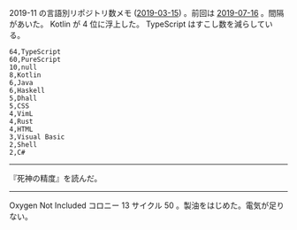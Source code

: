 2019-11 の言語別リポジトリ数メモ ([2019-03-15][]) 。前回は [2019-07-16][] 。間隔があいた。 Kotlin が 4 位に浮上した。 TypeScript はすこし数を減らしている。

```
64,TypeScript
60,PureScript
10,null
8,Kotlin
6,Java
6,Haskell
5,Dhall
5,CSS
4,VimL
4,Rust
4,HTML
3,Visual Basic
2,Shell
2,C#
```

---

『死神の精度』を読んだ。

---

Oxygen Not Included コロニー 13 サイクル 50 。製油をはじめた。電気が足りない。

[2019-03-15]: https://blog.bouzuya.net/2019/03/15/
[2019-07-16]: https://blog.bouzuya.net/2019/07/16/
